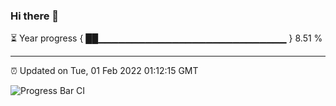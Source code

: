 ### Hi there 👋

⏳ Year progress { ██▁▁▁▁▁▁▁▁▁▁▁▁▁▁▁▁▁▁▁▁▁▁▁▁▁▁▁▁ } 8.51 %

---

⏰ Updated on Tue, 01 Feb 2022 01:12:15 GMT

![Progress Bar CI](https://github.com/ZhaoGui/ZhaoGui/workflows/Progress%20Bar%20CI/badge.svg)
